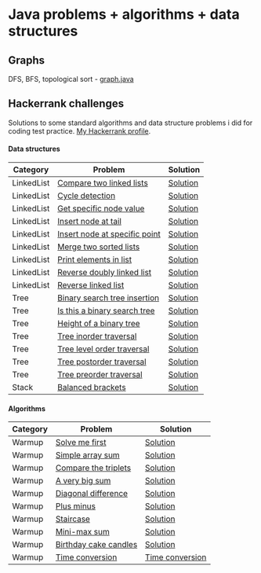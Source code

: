 # Java problems + algorithms + data structures

## Graphs

DFS, BFS, topological sort - [graph.java](https://github.com/RaduHaulica/java/blob/master/graphs/graph.java)

## Hackerrank challenges

Solutions to some standard algorithms and data structure problems i did for coding test practice. [My Hackerrank profile](https://www.hackerrank.com/radu_haulica).

#### Data structures

| Category | Problem | Solution |
| ----- | -----| ----- |
| LinkedList | [Compare two linked lists](https://www.hackerrank.com/challenges/compare-two-linked-lists/problem) | [Solution](https://github.com/RaduHaulica/java/blob/master/hackerrank/data%20structures/linked%20lists/Compare%20two%20linked%20lists.java) |
| LinkedList | [Cycle detection](https://www.hackerrank.com/challenges/detect-whether-a-linked-list-contains-a-cycle/problem) | [Solution](https://github.com/RaduHaulica/java/blob/master/hackerrank/data%20structures/linked%20lists/Cycle%20Detection.java) |
| LinkedList | [Get specific node value](https://www.hackerrank.com/challenges/get-the-value-of-the-node-at-a-specific-position-from-the-tail/problem) | [Solution](https://github.com/RaduHaulica/java/blob/master/hackerrank/data%20structures/linked%20lists/Get%20Node%20Value.java) |
| LinkedList | [Insert node at tail](https://www.hackerrank.com/challenges/insert-a-node-at-the-tail-of-a-linked-list/problem) | [Solution](https://github.com/RaduHaulica/java/blob/master/hackerrank/data%20structures/linked%20lists/Insert%20a%20Node%20at%20the%20Tail%20of%20a%20Linked%20List.java) |
| LinkedList | [Insert node at specific point](https://www.hackerrank.com/challenges/insert-a-node-at-a-specific-position-in-a-linked-list/problem) | [Solution](https://github.com/RaduHaulica/java/blob/master/hackerrank/data%20structures/linked%20lists/Insert%20a%20node%20at%20a%20specific%20position%20in%20a%20linked%20list.java) |
| LinkedList | [Merge two sorted lists](https://www.hackerrank.com/challenges/merge-two-sorted-linked-lists/problem) | [Solution](https://github.com/RaduHaulica/java/blob/master/hackerrank/data%20structures/linked%20lists/Merge%20two%20sorted%20linked%20lists.java) |
| LinkedList | [Print elements in list](https://www.hackerrank.com/challenges/print-the-elements-of-a-linked-list/problem) | [Solution](https://github.com/RaduHaulica/java/blob/master/hackerrank/data%20structures/linked%20lists/Print%20the%20Elements%20of%20a%20Linked%20List.java) |
| LinkedList | [Reverse doubly linked list](https://www.hackerrank.com/challenges/reverse-a-doubly-linked-list/problem) | [Solution](https://github.com/RaduHaulica/java/blob/master/hackerrank/data%20structures/linked%20lists/Reverse%20a%20doubly%20linked%20list.java) |
| LinkedList | [Reverse linked list](https://www.hackerrank.com/challenges/reverse-a-linked-list/problem) | [Solution](https://github.com/RaduHaulica/java/blob/master/hackerrank/data%20structures/linked%20lists/Reverse%20a%20linked%20list.java) |
| Tree | [Binary search tree insertion](https://www.hackerrank.com/challenges/binary-search-tree-insertion/problem) | [Solution](https://github.com/RaduHaulica/java/blob/master/hackerrank/data%20structures/trees/Binary%20Search%20Tree%20Insertion.java) |
| Tree | [Is this a binary search tree](https://www.hackerrank.com/challenges/is-binary-search-tree/problem) | [Solution](https://github.com/RaduHaulica/java/blob/master/hackerrank/data%20structures/trees/Is%20This%20a%20Binary%20Search%20Tree.java) |
| Tree | [Height of a binary tree](https://www.hackerrank.com/challenges/tree-height-of-a-binary-tree/problem) | [Solution](https://github.com/RaduHaulica/java/blob/master/hackerrank/data%20structures/trees/Tree%20Height%20of%20a%20Binary%20Tree.java) |
| Tree | [Tree inorder traversal](https://www.hackerrank.com/challenges/tree-inorder-traversal/problem) | [Solution](https://github.com/RaduHaulica/java/blob/master/hackerrank/data%20structures/trees/Tree%20Inorder%20Traversal.java) |
| Tree | [Tree level order traversal](https://www.hackerrank.com/challenges/tree-level-order-traversal/problem) | [Solution](https://github.com/RaduHaulica/java/blob/master/hackerrank/data%20structures/trees/Tree%20Level%20Order%20Traversal.java) |
| Tree | [Tree postorder traversal](https://www.hackerrank.com/challenges/tree-postorder-traversal/problem) | [Solution](https://github.com/RaduHaulica/java/blob/master/hackerrank/data%20structures/trees/Tree%20Postorder%20Traversal.java) |
| Tree | [Tree preorder traversal](https://www.hackerrank.com/challenges/tree-preorder-traversal/problem) | [Solution](https://github.com/RaduHaulica/java/blob/master/hackerrank/data%20structures/trees/Tree%20Preorder%20Traversal.java) |
| Stack | [Balanced brackets](https://www.hackerrank.com/challenges/balanced-brackets/problem) | [Solution](https://github.com/RaduHaulica/java/blob/master/hackerrank/data%20structures/stacks/Balanced%20Brackets.java) |

#### Algorithms

| Category | Problem | Solution |
| ----- | ----- | ----- |
| Warmup | [Solve me first](https://www.hackerrank.com/challenges/solve-me-first/problem) | [Solution](https://github.com/RaduHaulica/java/blob/master/hackerrank/algorithms/warmup/Solve%20Me%20First.java) |
| Warmup | [Simple array sum](https://www.hackerrank.com/challenges/simple-array-sum/problem) | [Solution](https://github.com/RaduHaulica/java/blob/master/hackerrank/algorithms/warmup/Simple%20Array%20Sum.java) |
| Warmup | [Compare the triplets](https://www.hackerrank.com/challenges/compare-the-triplets/problem) | [Solution](https://github.com/RaduHaulica/java/blob/master/hackerrank/algorithms/warmup/Compare%20the%20Triplets.java) |
| Warmup | [A very big sum](https://www.hackerrank.com/challenges/a-very-big-sum/problem) | [Solution](https://github.com/RaduHaulica/java/blob/master/hackerrank/algorithms/warmup/A%20Very%20Big%20Sum.java) |
| Warmup | [Diagonal difference](https://www.hackerrank.com/challenges/diagonal-difference/problem) | [Solution](https://github.com/RaduHaulica/java/blob/master/hackerrank/algorithms/warmup/Diagonal%20Difference.java) |
| Warmup | [Plus minus](https://www.hackerrank.com/challenges/plus-minus/problem) | [Solution](https://github.com/RaduHaulica/java/blob/master/hackerrank/algorithms/warmup/Plus%20Minus.java) |
| Warmup | [Staircase](https://www.hackerrank.com/challenges/staircase/problem) | [Solution](https://github.com/RaduHaulica/java/blob/master/hackerrank/algorithms/warmup/Staircase.java) |
| Warmup | [Mini-max sum](https://www.hackerrank.com/challenges/mini-max-sum/problem) | [Solution](https://github.com/RaduHaulica/java/blob/master/hackerrank/algorithms/warmup/Mini-Max%20Sum.java) |
| Warmup | [Birthday cake candles](https://www.hackerrank.com/challenges/birthday-cake-candles/problem) | [Solution](https://github.com/RaduHaulica/java/blob/master/hackerrank/algorithms/warmup/Birthday%20Cake%20Candles.java) |
| Warmup | [Time conversion](https://www.hackerrank.com/challenges/time-conversion/problem) | [Time conversion](https://github.com/RaduHaulica/java/blob/master/hackerrank/algorithms/warmup/Time%20Conversion.java) |
